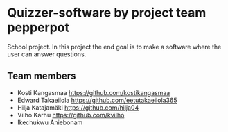 # Quizzer-software by project team pepperpot
School project. In this project the end goal is to make a software where the user can answer questions.
## Team members
- Kosti Kangasmaa https://github.com/kostikangasmaa
- Edward Takaeilola https://github.com/eetutakaeilola365
- Hilja Katajamäki https://github.com/hilja04
- Vilho Karhu https://github.com/kvilho
- Ikechukwu Aniebonam